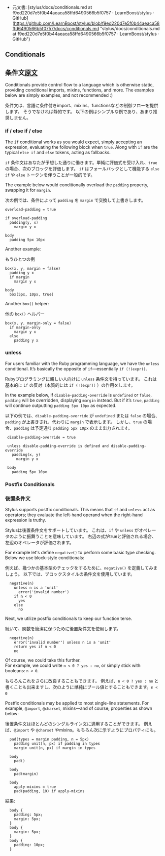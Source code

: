  +  元文書: [stylus/docs/conditionals.md at f9ed220d7e5f0b44aeaca58ffd6490566b5f0757 · LearnBoost/stylus · GitHub]
(https://github.com/LearnBoost/stylus/blob/f9ed220d7e5f0b44aeaca58ffd6490566b5f0757/docs/conditionals.md 
"stylus/docs/conditionals.md at f9ed220d7e5f0b44aeaca58ffd6490566b5f0757 · LearnBoost/stylus · GitHub")

## Conditionals

## 条件文[原文](http://learnboost.github.io/stylus/docs/conditionals.html)

Conditionals provide control flow to a language which is otherwise static, 
providing conditional imports, mixins, functions, and more. 
The examples below are simply examples, and not recommended :)

条件文は、言語に条件付きimport、mixins、functionsなどの制御フローを提供します。
そうでなければ静的です。
以下の例はシンプルな例であり、あまり推奨しません。

### if / else if / else

 The `if` conditional works as you would expect, simply accepting an expression, 
 evaluating the following block when `true`. 
 Along with `if` are the typical `else if` and `else` tokens, acting as fallbacks.
 
 `if` 条件文はあなたが予想した通りに働きます。単純に評価式を受け入れ、`true` の場合、次のブロックを評価します。
 `if` はフォールバックとして機能する `else if` や `else` トークンを伴うことが一般的です。
 
 The example below would conditionally overload the `padding` property, swapping it for `margin`.
 
 次の例では、条件によって `padding` を `margin` で交換して上書きします。

    overload-padding = true

    if overload-padding
      padding(y, x)
        margin y x

    body
      padding 5px 10px

Another example:

もうひとつの例

    box(x, y, margin = false)
      padding y x
      if margin
        margin y x

    body
      box(5px, 10px, true)

Another `box()` helper:

他の `box()` ヘルパー

    box(x, y, margin-only = false)
      if margin-only
        margin y x
      else
        padding y x

### unless

 For users familiar with the Ruby programming language, we have the `unless` conditional. 
 It’s basically the opposite of `if`—essentially `if (!(expr))`.

 Rubyプログラミングに親しい人向けに `unless` 条件文を持っています。
 これは基本的に `if` の反対（本質的には `if (!(expr))` ）の作用をします。

In the example below, if `disable-padding-override` is `undefined` or `false`, `padding` will be overridden, 
displaying `margin` instead. 
But if it’s `true`, `padding` will continue outputting `padding 5px 10px` as expected.

以下の例では、`disable-padding-override` が `undefined` または `false` の場合、
`padding` が上書きされ、代わりに `margin` で表示します。
しかし、`true` の場合、`padding` は予定通り `padding 5px 10px` のまま出力されます。

     disable-padding-override = true

     unless disable-padding-override is defined and disable-padding-override
       padding(x, y)
         margin y x

     body
       padding 5px 10px

### Postfix Conditionals

### 後置条件文

  Stylus supports postfix conditionals. 
  This means that `if` and `unless` act as operators; 
  they evaluate the left-hand operand when the right-hand expression is truthy.
  
  Stylusは後置条件文をサポートしています。
  これは、`if` や `unless` がオペレータのように振舞うことを意味しています。
  右辺の式がtrueと評価される場合、左辺のオペレータが評価されます。  
  
  For example let's define `negative()` to perform some basic type checking. Below we use block-style conditionals:
  
  例えば、幾つかの基本型のチェックをするために、`negative()` を定義してみましょう。
  以下では、ブロックスタイルの条件文を使用しています。
  
      negative(n)
        unless n is a 'unit'
          error('invalid number')
        if n < 0
          yes
        else
          no

  Next, we utilize postfix conditionals to keep our function terse.
  
  続いて、関数を簡潔に保つために後置条件文を使用します。

      negative(n)
        error('invalid number') unless n is a 'unit'
        return yes if n < 0
        no

  Of course, we could take this further.  
  For example, we could write `n < 0 ? yes : no`, or simply stick with booleans: `n < 0`.
  
  もちろんこれをさらに改良することもできます。
  例えば、`n < 0 ? yes : no` と書くことも出来ますし、次のように単純にブール値とすることもできます。`n < 0`　

  Postfix conditionals may be applied to most single-line statements. 
  For example, `@import`, `@charset`, mixins—and of course, properties as shown below:
  
  後置条件文はほとんどのシングルライン文に適用することができます。
  例えば、`@import` や `@charset` やmixins。もちろん次に示すようにプロパティにも。
  
  
      pad(types = margin padding, n = 5px)
        padding unit(n, px) if padding in types
        margin unit(n, px) if margin in types

      body
        pad()

      body
        pad(margin)

      body
        apply-mixins = true
        pad(padding, 10) if apply-mixins

結果:

      body {
        padding: 5px;
        margin: 5px;
      }
      body {
        margin: 5px;
      }
      body {
        padding: 10px;
      } 
